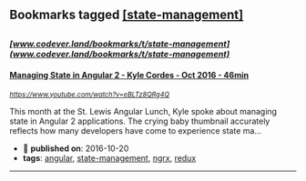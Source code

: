 ## Bookmarks tagged [[state-management]](https://www.codever.land/search?q=[state-management])

_<sup><sup>[www.codever.land/bookmarks/t/state-management](www.codever.land/bookmarks/t/state-management)</sup></sup>_
---
#### [Managing State in Angular 2 - Kyle Cordes - Oct 2016 - 46min](https://www.youtube.com/watch?v=eBLTz8QRg4Q)
_<sup>https://www.youtube.com/watch?v=eBLTz8QRg4Q</sup>_

This month at the St. Lewis Angular Lunch, Kyle spoke about managing state in Angular 2 applications. The crying baby thumbnail accurately reflects how many developers have come to experience state ma...
* :calendar: **published on**: 2016-10-20
* **tags**: [angular](../tagged/angular.md), [state-management](../tagged/state-management.md), [ngrx](../tagged/ngrx.md), [redux](../tagged/redux.md)
---
